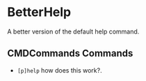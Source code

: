# BetterHelp
A better version of the default help command.

## CMDCommands Commands
- `[p]help` how does this work?.
